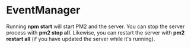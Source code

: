 # EventManager
Running **npm start** will start PM2 and the server. You can stop the server process with **pm2 stop all**. Likewise, you can restart the server with **pm2 restart all** (if you have updated the server while it's running). 
